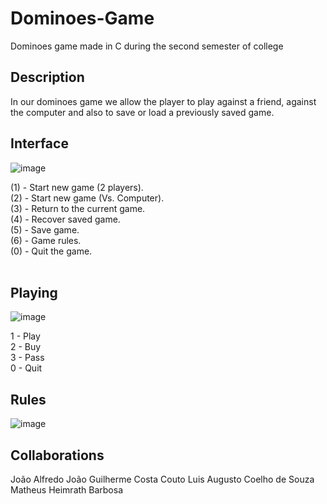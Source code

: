 # Dominoes-Game
Dominoes game made in C during the second semester of college

## Description 
<p>
  In our dominoes game we allow the player to play against a friend, against the computer and also to save or load a previously saved game. 
</p>

## Interface
  ![image](https://github.com/user-attachments/assets/0178b81e-9aee-4725-9f60-78059667e71c) </br>

<p>
  (1) - Start new game (2 players). </br>
  (2) - Start new game (Vs. Computer). </br>
  (3) - Return to the current game. </br>            
  (4) - Recover saved game. </br>     
  (5) - Save game. </br>                       
  (6) - Game rules. </br>                    
  (0) - Quit the game. </br> </br>
</p>

## Playing
  ![image](https://github.com/user-attachments/assets/4cd5327c-4a8c-4324-a0e7-6b625de7b81b)

<p>
  1 - Play </br>
  2 - Buy </br>
  3 - Pass </br>
  0 - Quit </br>
</p>

## Rules
  ![image](https://github.com/user-attachments/assets/a0ad3499-2fa8-4af7-a768-1fb2f4f708f7)

## Collaborations 
  João Alfredo
  João Guilherme Costa Couto
  Luis Augusto Coelho de Souza
  Matheus Heimrath Barbosa
